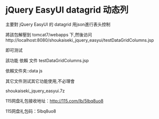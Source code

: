 # jQuery EasyUI datagrid 动态列  

主要對 jQuery EasyUI 的 datagrid 用json進行表头控制

將該包解壓到 tomcat7/webapps 下,然後访问 http://localhost:8080/shoukaiseki_jquery_easyui/testDataGridColumns.jsp

即可测试

該功能 依賴 文件 testDataGridColumns.jsp 

依賴文件夹::data  js

其它文件测试其它功能使用,不必理會	

shoukaiseki_jquery_easyui.7z 

115网盘礼包接收地址：http://115.com/lb/5lbq8uo8 

115网盘礼包码：5lbq8uo8
